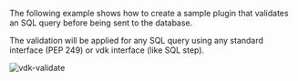 The following example shows how to create a sample plugin that validates an SQL query before being sent to the database. 

The validation will be applied for any SQL query using any standard interface (PEP 249) or vdk interface (like SQL step). 

 ![vdk-validate](https://user-images.githubusercontent.com/2536458/189685684-70e26608-bb9c-4e4f-9448-1199bdb15deb.png)
